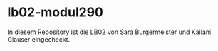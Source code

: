 # lb02-modul290
In diesem Repository ist die LB02 von Sara Burgermeister und Kailani Glauser eingecheckt.
